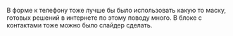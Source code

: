 В форме к телефону тоже лучше бы было использовать какую то маску, готовых решений в интернете по этому поводу много.
В блоке с контактами тоже можно было слайдер сделать.